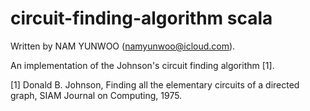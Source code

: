 # circuit-finding-algorithm scala

Written by NAM YUNWOO (namyunwoo@icloud.com).

An implementation of the Johnson's circuit finding algorithm [1].

[1] Donald B. Johnson, Finding all the elementary circuits of a directed
    graph, SIAM Journal on Computing, 1975.